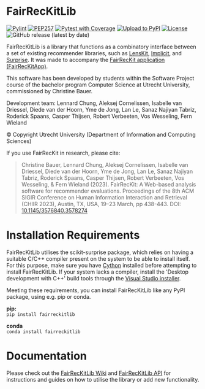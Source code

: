 # FairRecKitLib
[![Pylint](https://github.com/FairRecKit/FairRecKitLib/actions/workflows/pylint.yml/badge.svg)](https://github.com/FairRecKit/FairRecKitLib/actions/workflows/pylint.yml)
[![PEP257](https://github.com/FairRecKit/FairRecKitLib/actions/workflows/pydocstyle.yml/badge.svg)](https://github.com/FairRecKit/FairRecKitLib/actions/workflows/pydocstyle.yml)
[![Pytest with Coverage](https://github.com/FairRecKit/FairRecKitLib/actions/workflows/pytest-coverage.yml/badge.svg)](https://github.com/FairRecKit/FairRecKitLib/actions/workflows/pytest-coverage.yml)
[![Upload to PyPI](https://github.com/FairRecKit/FairRecKitLib/actions/workflows/pypi-publish.yml/badge.svg)](https://github.com/FairRecKit/FairRecKitLib/actions/workflows/pypi-publish.yml)
[![License](https://img.shields.io/badge/License-Apache_2.0-blue.svg)](https://opensource.org/licenses/Apache-2.0)
![GitHub release (latest by date)](https://img.shields.io/github/v/release/TheMinefreak23/fairreckitlib?label=Release)

FairRecKitLib is a library that functions as a combinatory interface between a set of existing recommender libraries, such as [LensKit](https://pypi.org/project/lenskit/), [Implicit](https://pypi.org/project/implicit/), and [Surprise](https://pypi.org/project/scikit-surprise/). It was made to accompany the [FairRecKit application (FairRecKitApp)](https://github.com/FairRecKit/FairRecKitApp).

This software has been developed by students within the Software Project course of the bachelor program Computer Science at Utrecht University, commissioned by Christine Bauer.

Development team: 
Lennard Chung, 
Aleksej Cornelissen,
Isabelle van Driessel,
Diede van der Hoorn,
Yme de Jong,
Lan Le,
Sanaz Najiyan Tabriz,
Roderick Spaans,
Casper Thijsen,
Robert Verbeeten,
Vos Wesseling,
Fern Wieland    

© Copyright Utrecht University (Department of Information and Computing Sciences)

If you use FairRecKit in research, please cite:
> Christine Bauer, Lennard Chung, Aleksej Cornelissen, Isabelle van Driessel, Diede van der Hoorn, Yme de Jong, Lan Le, Sanaz Najiyan Tabriz, Roderick Spaans, Casper Thijsen, Robert Verbeeten, Vos Wesseling, & Fern Wieland (2023). FairRecKit: A Web-based analysis software for recommender evaluations. Proceedings of the 8th ACM SIGIR Conference on Human Information Interaction and Retrieval (CHIIR 2023), Austin, TX, USA, 19–23 March, pp 438-443. DOI: [10.1145/3576840.3578274](https://doi.org/10.1145/3576840.3578274)

# Installation Requirements
FairRecKitLib utilises the scikit-surprise package, which relies on having a suitable C/C++ compiler present on the system to be able to install itself. For this purpose, make sure you have [Cython](https://pypi.org/project/Cython/) installed before attempting to install FairRecKitLib. If your system lacks a compiler, install the 'Desktop development with C++' build tools through the [Visual Studio installer](https://aka.ms/vs/17/release/vs_buildtools.exe).

Meeting these requirements, you can install FairRecKitLib like any PyPI package, using e.g. pip or conda.

**pip:**  
`pip install fairreckitlib`

**conda**  
`conda install fairreckitlib`

# Documentation
Please check out the [FairRecKitLib Wiki](https://github.com/FairRecKit/FairRecKitLib/wiki) and [FairRecKitLib API](https://FairRecKit.github.io/FairRecKitLib/src/fairreckitlib) for instructions and guides on how to utilise the library or add new functionality.
